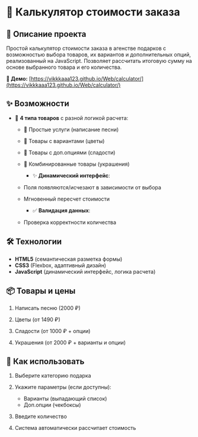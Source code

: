 # 🧮 Калькулятор стоимости заказа

## 📝 Описание проекта
Простой калькулятор стоимости заказа в агенстве подарков с возможностью выбора товаров, их вариантов и дополнительных опций, реализованный на JavaScript. Позволяет рассчитать итоговую сумму на основе выбранного товара и его количества.

**🔗 Демо:** [https://vikkkaaa123.github.io/Web/calculator/](https://vikkkaaa123.github.io/Web/calculator/)

## ✨ Возможности
- 🎯 **4 типа товаров** с разной логикой расчета:
  - 🎵 Простые услуги (написание песни)
  - 💐 Товары с вариантами (цветы)
  - 🍫 Товары с доп.опциями (сладости)
  - 💍 Комбинированные товары (украшения)


    - ✨ **Динамический интерфейс**:
  - Поля появляются/исчезают в зависимости от выбора
  - Мгновенный пересчет стоимости


    - ✅ **Валидация данных**:
  - Проверка корректности количества
 
    
## 🛠 Технологии
- **HTML5** (семантическая разметка формы)
- **CSS3** (Flexbox, адаптивный дизайн)
- **JavaScript** (динамический интерфейс, логика расчета)
  
## 📦 Товары и цены
1. Написать песню (2000 ₽)

2. Цветы (от 1490 ₽)

3. Сладости (от 1000 ₽ + опции)

4. Украшения (от 2000 ₽ + варианты и опции)

## 🚀 Как использовать
1. Выберите категорию подарка
    
2. Укажите параметры (если доступны):
   - Варианты (выпадающий список)
   - Доп.опции (чекбоксы)

3. Введите количество

4. Система автоматически рассчитает стоимость
